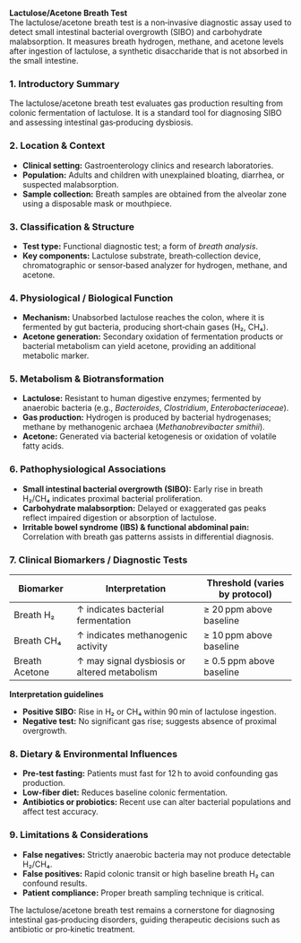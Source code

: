 **Lactulose/Acetone Breath Test**  
The lactulose/acetone breath test is a non‑invasive diagnostic assay used to detect small intestinal bacterial overgrowth (SIBO) and carbohydrate malabsorption. It measures breath hydrogen, methane, and acetone levels after ingestion of lactulose, a synthetic disaccharide that is not absorbed in the small intestine.

### 1. Introductory Summary  
The lactulose/acetone breath test evaluates gas production resulting from colonic fermentation of lactulose. It is a standard tool for diagnosing SIBO and assessing intestinal gas‑producing dysbiosis.

### 2. Location & Context  
- **Clinical setting:** Gastroenterology clinics and research laboratories.  
- **Population:** Adults and children with unexplained bloating, diarrhea, or suspected malabsorption.  
- **Sample collection:** Breath samples are obtained from the alveolar zone using a disposable mask or mouthpiece.

### 3. Classification & Structure  
- **Test type:** Functional diagnostic test; a form of *breath analysis*.  
- **Key components:** Lactulose substrate, breath‑collection device, chromatographic or sensor‑based analyzer for hydrogen, methane, and acetone.

### 4. Physiological / Biological Function  
- **Mechanism:** Unabsorbed lactulose reaches the colon, where it is fermented by gut bacteria, producing short‑chain gases (H₂, CH₄).  
- **Acetone generation:** Secondary oxidation of fermentation products or bacterial metabolism can yield acetone, providing an additional metabolic marker.

### 5. Metabolism & Biotransformation  
- **Lactulose:** Resistant to human digestive enzymes; fermented by anaerobic bacteria (e.g., *Bacteroides*, *Clostridium*, *Enterobacteriaceae*).  
- **Gas production:** Hydrogen is produced by bacterial hydrogenases; methane by methanogenic archaea (*Methanobrevibacter smithii*).  
- **Acetone:** Generated via bacterial ketogenesis or oxidation of volatile fatty acids.

### 6. Pathophysiological Associations  
- **Small intestinal bacterial overgrowth (SIBO):** Early rise in breath H₂/CH₄ indicates proximal bacterial proliferation.  
- **Carbohydrate malabsorption:** Delayed or exaggerated gas peaks reflect impaired digestion or absorption of lactulose.  
- **Irritable bowel syndrome (IBS) & functional abdominal pain:** Correlation with breath gas patterns assists in differential diagnosis.

### 7. Clinical Biomarkers / Diagnostic Tests  
| Biomarker | Interpretation | Threshold (varies by protocol) |
|-----------|----------------|--------------------------------|
| Breath H₂ | ↑ indicates bacterial fermentation | ≥ 20 ppm above baseline |
| Breath CH₄ | ↑ indicates methanogenic activity | ≥ 10 ppm above baseline |
| Breath Acetone | ↑ may signal dysbiosis or altered metabolism | ≥ 0.5 ppm above baseline |

**Interpretation guidelines**  
- **Positive SIBO:** Rise in H₂ or CH₄ within 90 min of lactulose ingestion.  
- **Negative test:** No significant gas rise; suggests absence of proximal overgrowth.

### 8. Dietary & Environmental Influences  
- **Pre‑test fasting:** Patients must fast for 12 h to avoid confounding gas production.  
- **Low‑fiber diet:** Reduces baseline colonic fermentation.  
- **Antibiotics or probiotics:** Recent use can alter bacterial populations and affect test accuracy.

### 9. Limitations & Considerations  
- **False negatives:** Strictly anaerobic bacteria may not produce detectable H₂/CH₄.  
- **False positives:** Rapid colonic transit or high baseline breath H₂ can confound results.  
- **Patient compliance:** Proper breath sampling technique is critical.

The lactulose/acetone breath test remains a cornerstone for diagnosing intestinal gas‑producing disorders, guiding therapeutic decisions such as antibiotic or pro‑kinetic treatment.